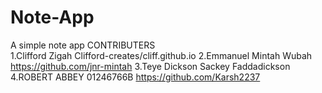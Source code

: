 # Note-App
A simple note app 
 CONTRIBUTERS     
 1.Clifford Zigah     Clifford-creates/cliff.github.io 
 2.Emmanuel Mintah Wubah  https://github.com/jnr-mintah
 3.Teye Dickson Sackey Faddadickson
 4.ROBERT ABBEY 01246766B   https://github.com/Karsh2237 
